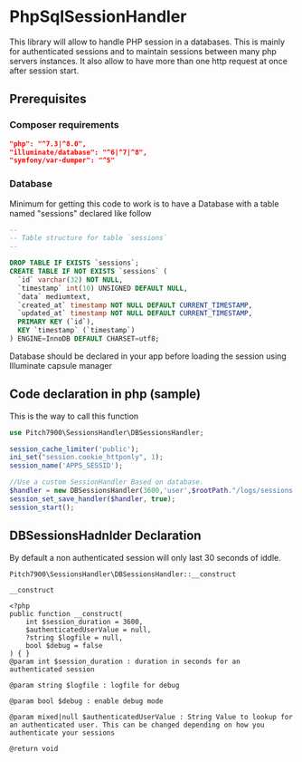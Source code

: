 # PhpSqlSessionHandler

This library will allow to handle PHP session in a databases.
This is mainly for authenticated sessions and to maintain sessions between many php servers instances.
It also allow to have more than one http request at once after session start.

## Prerequisites

### Composer requirements

```json
"php": "^7.3|^8.0",
"illuminate/database": "^6|^7|^8",
"symfony/var-dumper": "^5"
```

### Database

Minimum for getting this code to work is to have a Database with a table named "sessions" declared like follow

```sql
--
-- Table structure for table `sessions`
--

DROP TABLE IF EXISTS `sessions`;
CREATE TABLE IF NOT EXISTS `sessions` (
  `id` varchar(32) NOT NULL,
  `timestamp` int(10) UNSIGNED DEFAULT NULL,
  `data` mediumtext,
  `created_at` timestamp NOT NULL DEFAULT CURRENT_TIMESTAMP,
  `updated_at` timestamp NOT NULL DEFAULT CURRENT_TIMESTAMP,
  PRIMARY KEY (`id`),
  KEY `timestamp` (`timestamp`)
) ENGINE=InnoDB DEFAULT CHARSET=utf8;
```

Database should be declared in your app before loading the session using Illuminate capsule manager

## Code declaration in php (sample)

This is the way to call this function

```php
use Pitch7900\SessionsHandler\DBSessionsHandler;

session_cache_limiter('public');
ini_set("session.cookie_httponly", 1);
session_name('APPS_SESSID');

//Use a custom SessionHandler Based on database.
$handler = new DBSessionsHandler(3600,'user',$rootPath."/logs/sessions.log",false);
session_set_save_handler($handler, true);
session_start();
```

## DBSessionsHadnlder Declaration

By default a non authenticated session will only last 30 seconds of iddle.

```doc
Pitch7900\SessionsHandler\DBSessionsHandler::__construct

__construct

<?php
public function __construct(
    int $session_duration = 3600,
    $authenticatedUserValue = null,
    ?string $logfile = null,
    bool $debug = false
) { }
@param int $session_duration : duration in seconds for an authenticated session

@param string $logfile : logfile for debug

@param bool $debug : enable debug mode 

@param mixed|null $authenticatedUserValue : String Value to lookup for an authenticated user. This can be changed depending on how you authenticate your sessions

@return void
```
